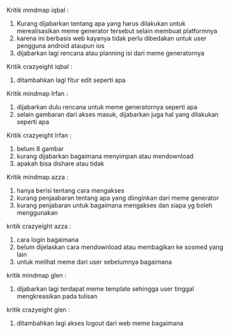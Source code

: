 Kritik mindmap iqbal :
1. Kurang dijabarkan tentang apa yang harus dilakukan untuk merealisasikan meme generator tersebut selain membuat platformnya
2. karena ini berbasis web kayanya tidak perlu dibedakan untuk user pengguna android ataupun ios
3. dijabarkan lagi rencana atau planning isi dari meme generatornya

Kritik crazyeight iqbal :
1. ditambahkan lagi fitur edit seperti apa

Kritik mindmap Irfan :
1. dijabarkan dulu rencana untuk meme generatornya seperti apa
2. selain gambaran dari akses masuk, dijabarkan juga hal yang dilakukan seperti apa

Kritik crazyeight Irfan :
1. belum 8 gambar
2. kurang dijabarkan bagaimana menyimpan atau mendownload
3. apakah bisa dishare atau tidak

Kritik mindmap azza :
1. hanya berisi tentang cara mengakses
2. kurang penjaabaran tentang apa yang diinginkan dari meme generator
3. kurang penjabaran untuk bagaimana mengakses dan siapa yg boleh menggunakan

kritik crazyeight azza :
1. cara login bagaimana
2. belum dijelaskan cara mendownload atau membagikan ke sosmed yang lain
3. untuk melihat meme dari user sebelumnya bagaimana

kritik mindmap glen :
1. dijabarkan lagi terdapat meme template sehingga user tinggal mengkreasikan pada tulisan

kritik crazyeight glen :
1. ditambahkan lagi akses logout dari web meme bagaimana
